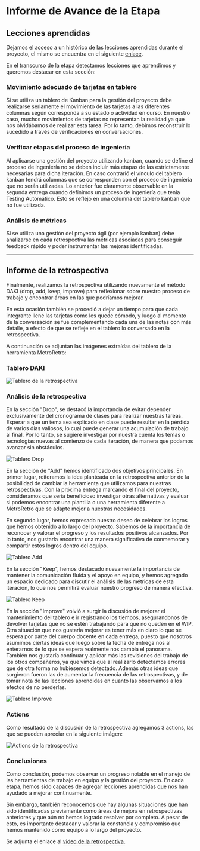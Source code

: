# Informe de Avance de la Etapa

## Lecciones aprendidas

Dejamos el acceso a un histórico de las lecciones aprendidas durante el proyecto, el mismo se encuentra en el siguiente [enlace](./HistoricoLeccionesAprendidas/README.md).

En el transcurso de la etapa detectamos lecciones que aprendimos y queremos destacar en esta sección:

### Movimiento adecuado de tarjetas en tablero

Si se utiliza un tablero de Kanban para la gestión del proyecto debe realizarse seriamente el movimiento de las tarjetas a las diferentes columnas según corresponda a su estado o actividad en curso. En nuestro caso, muchos movimientos de tarjetas no representan la realidad ya que nos olvidábamos de realizar esta tarea. Por lo tanto, debimos reconstruir lo sucedido a través de verificaciones en conversaciones.

### Verificar etapas del proceso de ingeniería

Al aplicarse una gestión del proyecto utilizando kanban, cuando se define el proceso de ingeniería no se deben incluir más etapas de las estrictamente necesarias para dicha iteración. En caso contrarió el vínculo del tablero kanban tendrá columnas que se corresponden con el proceso de ingeniería que no serán utilizadas. Lo anterior fue claramente observable en la segunda entrega cuando definimos un proceso de ingeniería que tenía Testing Automático. Esto se reflejó en una columna del tablero kanban que no fue utilizada.

### Análisis de métricas

Si se utiliza una gestión del proyecto ágil (por ejemplo kanban) debe analizarse en cada retrospectiva las métricas asociadas para conseguir feedback rápido y poder instrumentar las mejoras identificadas.

---

## Informe de la retrospectiva

Finalmente, realizamos la retrospectiva utilizando nuevamente el método DAKI (drop, add, keep, improve) para reflexionar sobre nuestro proceso de trabajo y encontrar áreas en las que podríamos mejorar.

En esta ocasión también se procedió a dejar un tiempo para que cada integrante llene las tarjetas como les quede cómodo, y luego al momento de la conversación se fue complementando cada una de las notas con más detalle, a efecto de que se refleje en el tablero lo conversado en la retrospectiva.

A continuación se adjuntan las imágenes extraídas del tablero de la herramienta MetroRetro:

### Tablero DAKI

![Tablero de la retrospectiva](../assets/retro1.png)

### Análisis de la retrospectiva

En la sección "Drop", se destacó la importancia de evitar depender exclusivamente del cronograma de clases para realizar nuestras tareas. Esperar a que un tema sea explicado en clase puede resultar en la pérdida de varios días valiosos, lo cual puede generar una acumulación de trabajo al final. Por lo tanto, se sugiere investigar por nuestra cuenta los temas o tecnologías nuevas al comienzo de cada iteración, de manera que podamos avanzar sin obstáculos.

![Tablero Drop](../assets/drop.png)

En la sección de "Add" hemos identificado dos objetivos principales. En primer lugar, reiteramos la idea planteada en la retrospectiva anterior de la posibilidad de cambiar la herramienta que utilizamos para nuestras retrospectivas. Con la próxima entrega marcando el final del proyecto, consideramos que sería beneficioso investigar otras alternativas y evaluar si podemos encontrar una plantilla o una herramienta diferente a MetroRetro que se adapte mejor a nuestras necesidades.

En segundo lugar, hemos expresado nuestro deseo de celebrar los logros que hemos obtenido a lo largo del proyecto. Sabemos de la importancia de reconocer y valorar el progreso y los resultados positivos alcanzados. Por lo tanto, nos gustaría encontrar una manera significativa de conmemorar y compartir estos logros dentro del equipo.

![Tablero Add](../assets/add.png)

En la sección "Keep", hemos destacado nuevamente la importancia de mantener la comunicación fluida y el apoyo en equipo, y hemos agregado un espacio dedicado para discutir el análisis de las métricas de esta iteración, lo que nos permitirá evaluar nuestro progreso de manera efectiva.

![Tablero Keep](../assets/keep.png)

En la sección "Improve" volvió a surgir la discusión de mejorar el mantenimiento del tablero e ir registrando los tiempos, asegurandonos de devolver tarjetas que no se estén trabajando para que no queden en el WIP. Otra situación que nos gustaría mejorar es tener más en claro lo que se espera por parte del cuerpo docente en cada entrega, puesto que nosotros asumimos ciertas ideas que luego sobre la fecha de entrega nos al enterarnos de lo que se espera realmente nos cambia el panorama. También nos gustaría continuar y aplicar más las revisiones del trabajo de los otros compañeros, ya que vimos que al realizarlo detectamos errores que de otra forma no hubiesemos detectado. Además otras ideas que surgieron fueron las de aumentar la frecuencia de las retrospectivas, y de tomar nota de las lecciones aprendidas en cuanto las observamos a los efectos de no perderlas.

![Tablero Improve](../assets/improve.png)

### Actions

Como resultado de la discusión de la retrospectiva agregamos 3 actions, las que se pueden apreciar en la siguiente imágen:

![Actions de la retrospectiva](../assets/retro2.png)

### Conclusiones

Como conclusión, podemos observar un progreso notable en el manejo de las herramientas de trabajo en equipo y la gestión del proyecto. En cada etapa, hemos sido capaces de agregar lecciones aprendidas que nos han ayudado a mejorar continuamente.

Sin embargo, también reconocemos que hay algunas situaciones que han sido identificadas previamente como áreas de mejora en retrospectivas anteriores y que aún no hemos logrado resolver por completo. A pesar de esto, es importante destacar y valorar la constancia y compromiso que hemos mantenido como equipo a lo largo del proyecto.

Se adjunta el enlace al [video de la retrospectiva.](https://fi365-my.sharepoint.com/:v:/g/personal/ha196991_fi365_ort_edu_uy/EWCKKDuGD5dLlq_Yly2rGx0BkwezyvYUZapYvCmuJho3Rg?email=DS223427%40fi365.ort.edu.uy)
